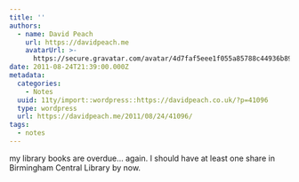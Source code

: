```yaml
---
title: ''
authors:
  - name: David Peach
    url: https://davidpeach.me
    avatarUrl: >-
      https://secure.gravatar.com/avatar/4d7faf5eee1f055a85788c44936b8995eaab6dfb004e7854ec747ccb272e91ee?s=96&d=mm&r=g
date: 2011-08-24T21:39:00.000Z
metadata:
  categories:
    - Notes
  uuid: 11ty/import::wordpress::https://davidpeach.co.uk/?p=41096
  type: wordpress
  url: https://davidpeach.me/2011/08/24/41096/
tags:
  - notes
---
```

my library books are overdue… again. I should have at least one share in Birmingham Central Library by now.